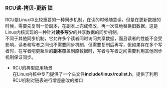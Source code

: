 ### RCU读-拷贝-更新  锁  
RCU是Linux中比较重要的一种同步机制，在读的时候随意读，但是在更新数据的时候，需要先复制一份副本，在副本上完成修改，再一次性地替换旧数据，这是Linux内核实现的一种针对**读多写少**的共享数据的同步机制。  
不同于其他同步机制，它允许多个读者同时访问共享数据，而且读者的性能不会受影响，读者和写者之间也不需要同步机制，但需要复制后再写，但如果存在多个写者时，在写者吧更新后的**副本**覆盖到原数据时，写者与写者之间需要利用其他同步机制保证同步。    

- RCU的典型应用场景  
在Linux内核中专门提供了一个头文件**include/linux/rculist.h**，提供了利用RCU机制对链表进行增差删改的接口  
